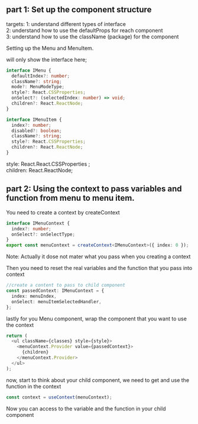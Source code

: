 ## part 1: Set up the component structure

targets:
1: understand different types of interface <br>
2: understand how to use the defaultProps for reach component <br>
3: understand how to use the className (package) for the component

Setting up the Menu and MenuItem. <br>

will only show the interface here;

```typescript
interface IMenu {
  defaultIndex?: number;
  className?: string;
  mode?: MenuModeType;
  style?: React.CSSProperties;
  onSelect?: (selectedIndex: number) => void;
  children?: React.ReactNode;
}
```

```typescript
interface IMenuItem {
  index?: number;
  disabled?: boolean;
  className?: string;
  style?: React.CSSProperties;
  children?: React.ReactNode;
}
```

style: React.React.CSSProperties ; <br>
children: React.ReactNode;

## part 2: Using the context to pass variables and function from menu to menu item.

You need to create a context by createContext

```typescript
interface IMenuContext {
  index?: number;
  onSelect?: onSelectType;
}
export const menuContext = createContext<IMenuContext>({ index: 0 });
```

Note: Actually it dose not mater what you pass when you creating a context <br>

Then you need to reset the real variables and the function that you pass into context

```typescript
//create a content to pass to child component
const passedContext: IMenuContext = {
  index: menuIndex,
  onSelect: menuItemSelectedHandler,
};
```

lastly for you Menu component, wrap the component that you want to use the context <br>

```typescript
return (
  <ul className={classes} style={style}>
    <menuContext.Provider value={passedContext}>
      {children}
    </menuContext.Provider>
  </ul>
);
```

now, start to think about your child component, we need to get and use the function in the context

```typescript
const context = useContext(menuContext);
```

Now you can access to the variable and the function in your child component
